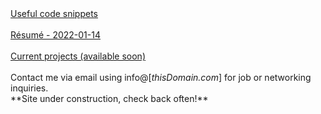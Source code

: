 <body>
    <a href="https://zruiz.com/snippets" class="btn">Useful code snippets</a>
    <br>
    <br>
    <a href="https://zruiz.com/assets/resume.pdf" class="btn">Résumé - 2022-01-14</a>
    <br>
    <br>
    <a href="https://zruiz.com/" class="btn">Current projects (available soon)</a>
    <br>
    <br>
    Contact me via email using info@[<em>thisDomain.com</em>] for job or networking inquiries.

<br>
**Site under construction, check back often!**
</body>